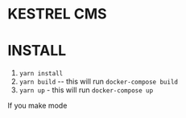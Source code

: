 # KESTREL CMS

# INSTALL 

1. `yarn install`
2. `yarn build` -- this will run `docker-compose build`
3. `yarn up` - this will run `docker-compose up`

If you make mode